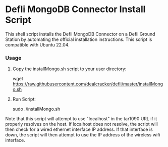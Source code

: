 # Defli MongoDB Connector Install Script
This shell script installs the Defli MongoDB Connector on a Defli Ground Station by automating the official installation instructions. This script is compatible with Ubuntu 22.04.

### Usage

1. Copy the installMongo.sh script to your user directory:

	wget https://raw.githubusercontent.com/dealcracker/defli/master/installMongo.sh

2. Run Script: 

	sudo ./installMongo.sh


Note that this script will attempt to use "localhost" in the tar1090 URL if it properly resolves on the host. If localhost does not resolve, the script will then check for a wired ethernet interface IP address. If that interface is down, the script will then attempt to use the IP address of the wireless wifi interface. 
